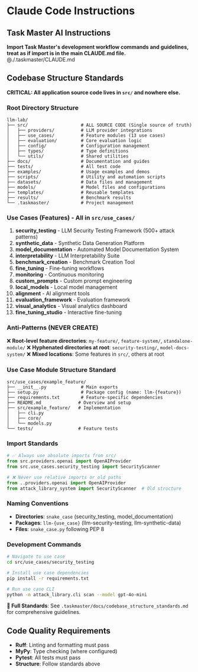 # Claude Code Instructions

## Task Master AI Instructions
**Import Task Master's development workflow commands and guidelines, treat as if import is in the main CLAUDE.md file.**
@./.taskmaster/CLAUDE.md

## Codebase Structure Standards

**CRITICAL: All application source code lives in `src/` and nowhere else.**

### Root Directory Structure
```
llm-lab/
├── src/                    # ALL SOURCE CODE (Single source of truth)
│   ├── providers/          # LLM provider integrations
│   ├── use_cases/          # Feature modules (13 use cases)
│   ├── evaluation/         # Core evaluation logic
│   ├── config/             # Configuration management
│   ├── types/              # Type definitions
│   └── utils/              # Shared utilities
├── docs/                   # Documentation and guides
├── tests/                  # All test code
├── examples/               # Usage examples and demos
├── scripts/                # Utility and automation scripts
├── datasets/               # Data files and management
├── models/                 # Model files and configurations
├── templates/              # Reusable templates
├── results/                # Benchmark results
└── .taskmaster/            # Project management
```

### Use Cases (Features) - All in `src/use_cases/`
1. **security_testing** - LLM Security Testing Framework (500+ attack patterns)
2. **synthetic_data** - Synthetic Data Generation Platform
3. **model_documentation** - Automated Model Documentation System
4. **interpretability** - LLM Interpretability Suite
5. **benchmark_creation** - Benchmark Creation Tool
6. **fine_tuning** - Fine-tuning workflows
7. **monitoring** - Continuous monitoring
8. **custom_prompts** - Custom prompt engineering
9. **local_models** - Local model management
10. **alignment** - AI alignment tools
11. **evaluation_framework** - Evaluation framework
12. **visual_analytics** - Visual analytics dashboard
13. **fine_tuning_studio** - Interactive fine-tuning

### Anti-Patterns (NEVER CREATE)
❌ **Root-level feature directories**: `my-feature/`, `feature-system/`, `standalone-module/`
❌ **Hyphenated directories at root**: `security-testing/`, `model-docs-system/`
❌ **Mixed locations**: Some features in `src/`, others at root

### Use Case Module Structure Standard
```
src/use_cases/example_feature/
├── __init__.py             # Main exports
├── setup.py                # Package config (name: llm-{feature})
├── requirements.txt        # Feature-specific dependencies
├── README.md              # Overview and setup
├── src/example_feature/   # Implementation
│   ├── cli.py
│   ├── core/
│   └── models.py
└── tests/                 # Feature tests
```

### Import Standards
```python
# ✅ Always use absolute imports from src/
from src.providers.openai import OpenAIProvider
from src.use_cases.security_testing import SecurityScanner

# ❌ Never use relative imports or old paths
from ..providers.openai import OpenAIProvider
from attack_library_system import SecurityScanner  # Old structure
```

### Naming Conventions
- **Directories**: `snake_case` (security_testing, model_documentation)
- **Packages**: `llm-{use_case}` (llm-security-testing, llm-synthetic-data)
- **Files**: `snake_case.py` following PEP 8

### Development Commands
```bash
# Navigate to use case
cd src/use_cases/security_testing

# Install use case dependencies
pip install -r requirements.txt

# Run use case CLI
python -m attack_library.cli scan --model gpt-4o-mini
```

**📖 Full Standards**: See `.taskmaster/docs/codebase_structure_standards.md` for comprehensive guidelines.

## Code Quality Requirements
- **Ruff**: Linting and formatting must pass
- **MyPy**: Type checking (where configured)
- **Pytest**: All tests must pass
- **Structure**: Follow standards above
